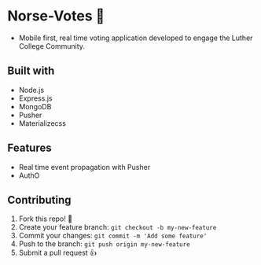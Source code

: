 # Norse-Votes :mega:
* Mobile first, real time voting application developed to engage the Luther College Community.

## Built with
* Node.js
* Express.js
* MongoDB
* Pusher
* Materializecss

## Features
* Real time event propagation with Pusher
* AuthO

## Contributing
1.  Fork this repo! :spaghetti:
2. Create your feature branch: `git checkout -b my-new-feature`
3. Commit your changes: `git commit -m 'Add some feature'`
4. Push to the branch: `git push origin my-new-feature`
5. Submit a pull request :+1:
